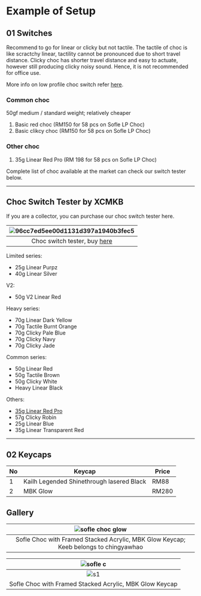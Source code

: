 # Example of Setup 

## 01 Switches
Recommend to go for linear or clicky but not tactile. The tactile of choc is like scractchy linear, tactility cannot be pronounced due to short travel distance. Clicky choc has shorter travel distance and easy to actuate, however still producing clicky noisy sound. Hence, it is not recommended for office use.   

More info on low profile choc switch refer [here](https://github.com/superxc3/xcmkb/blob/main/list%20of%20guide/lowprofilechoc.md).

### Common choc 
50gf medium / standard weight; relatively cheaper
1. Basic red choc (RM150 for 58 pcs on Sofle LP Choc)
2. Basic clikcy choc (RM150 for 58 pcs on Sofle LP Choc)

### Other choc
1. 35g Linear Red Pro (RM 198 for 58 pcs on Sofle LP Choc)

Complete list of choc available at the market can check our switch tester below.

---

## Choc Switch Tester by XCMKB

If you are a collector, you can purchase our choc switch tester here. 

|![96cc7ed5ee00d1131d397a1940b3fec5](https://user-images.githubusercontent.com/79617315/159249202-ef63ce9d-0ce2-4853-b0f9-ea9ac34d660c.jpg)| 
|:--:|
| Choc switch tester, buy [here](https://shopee.com.my/Kailh-Choc-Low-Profile-Switch-Tester-i.147025799.11988444734?sp_atk=96fcca00-8e56-4460-af10-c02a9680210b)|

Limited series:
- 25g Linear Purpz
- 40g Linear Silver

V2:
- 50g V2 Linear Red

Heavy series:
- 70g Linear Dark Yellow
- 70g Tactile Burnt Orange 
- 70g Clicky Pale Blue
- 70g Clicky Navy
- 70g Clicky Jade

Common series:
- 50g Linear Red
- 50g Tactile Brown
- 50g Clicky White
- Heavy Linear Black

Others:
- [35g Linear Red Pro](https://shopee.com.my/Kailh-Low-Profile-Choc-V1-Switch-Red-Pro-PG1350-35gf-Linear-i.147025799.15350324249?sp_atk=b0635156-599c-4f1f-9f8b-de0665f0ecd9)
- 57g Clicky Robin
- 25g Linear Blue
- 35g Linear Transparent Red
---

## 02 Keycaps

|No| Keycap | Price |
|---|---|---|
|1|Kailh Legended Shinethrough lasered Black | RM88 |
|2| MBK Glow | RM280 | 


## Gallery
|![sofle choc glow](https://user-images.githubusercontent.com/79617315/159253764-474acff5-db8c-4f20-8cdf-0d78e090ab58.jpg)|
|:--:|
| Sofle Choc with Framed Stacked Acrylic, MBK Glow Keycap; Keeb belongs to chingyawhao |



|![sofle c](https://user-images.githubusercontent.com/79617315/159254419-92c0e933-1836-4c3b-b90e-2a24eb579ddd.jpg)|
|:--:|
|![s1](https://user-images.githubusercontent.com/79617315/159254522-8b1e3e10-70f8-46fd-bfcd-c6428d64df8a.jpg)|
| Sofle Choc with Framed Stacked Acrylic, MBK Glow Keycap|






